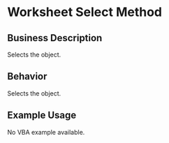 # Worksheet Select Method

## Business Description
Selects the object.

## Behavior
Selects the object.

## Example Usage
No VBA example available.